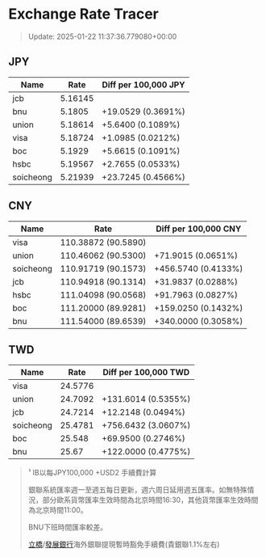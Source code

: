 # Exchange Rate Tracer

> Update: 2025-01-22 11:37:36.779080+00:00

## JPY

| Name      |    Rate | Diff per 100,000 JPY   |
|-----------|---------|------------------------|
| jcb       | 5.16145 |                        |
| bnu       | 5.1805  | +19.0529 (0.3691%)     |
| union     | 5.18614 | +5.6400 (0.1089%)      |
| visa      | 5.18724 | +1.0985 (0.0212%)      |
| boc       | 5.1929  | +5.6615 (0.1091%)      |
| hsbc      | 5.19567 | +2.7655 (0.0533%)      |
| soicheong | 5.21939 | +23.7245 (0.4566%)     |

## CNY

| Name      | Rate                | Diff per 100,000 CNY   |
|-----------|---------------------|------------------------|
| visa      | 110.38872	(90.5890) |                        |
| union     | 110.46062	(90.5300) | +71.9015 (0.0651%)     |
| soicheong | 110.91719	(90.1573) | +456.5740 (0.4133%)    |
| jcb       | 110.94918	(90.1314) | +31.9837 (0.0288%)     |
| hsbc      | 111.04098	(90.0568) | +91.7963 (0.0827%)     |
| boc       | 111.20000	(89.9281) | +159.0250 (0.1432%)    |
| bnu       | 111.54000	(89.6539) | +340.0000 (0.3058%)    |

## TWD

| Name      |    Rate | Diff per 100,000 TWD   |
|-----------|---------|------------------------|
| visa      | 24.5776 |                        |
| union     | 24.7092 | +131.6014 (0.5355%)    |
| jcb       | 24.7214 | +12.2148 (0.0494%)     |
| soicheong | 25.4781 | +756.6432 (3.0607%)    |
| boc       | 25.548  | +69.9500 (0.2746%)     |
| bnu       | 25.67   | +122.0000 (0.4775%)    |


> ¹ IB以每JPY100,000 +USD2 手續費計算
>
> 銀聯系統匯率週一至週五每日更新，週六周日延用週五匯率。如無特殊情況，部分歐系貨幣匯率生效時間為北京時間16:30，其他貨幣匯率生效時間為北京時間11:00。
>
> BNU下班時間匯率較差。
>
> [立橋](https://www.wlbank.com.mo/uploads/ueditor/file/20181211/1544536513900230.pdf)/[發展銀行](https://www.mdb.com.mo/Service_Charges_20230728.pdf)海外銀聯提現暫時豁免手續費(貴銀聯1.1%左右)

